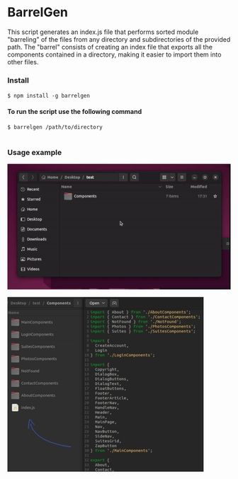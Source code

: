 # BarrelGen

This script generates an index.js file that performs sorted module "barreling" of the files from any directory and subdirectories of the provided path. The "barrel" consists of creating an index file that exports all the components contained in a directory, making it easier to import them into other files. 

<h3>
  Install
</h3>

```
$ npm install -g barrelgen
```

<h4>
  To run the script use the following command
</h4>

```
$ barrelgen /path/to/directory
```
#
####

<h3>
  Usage example
</h3>

![Gif-Example](https://raw.githubusercontent.com/fischer8/BarrelGen/main/examples/barrelgen.gif)

![Img-Example](https://raw.githubusercontent.com/fischer8/BarrelGen/main/examples/example.jpg)



